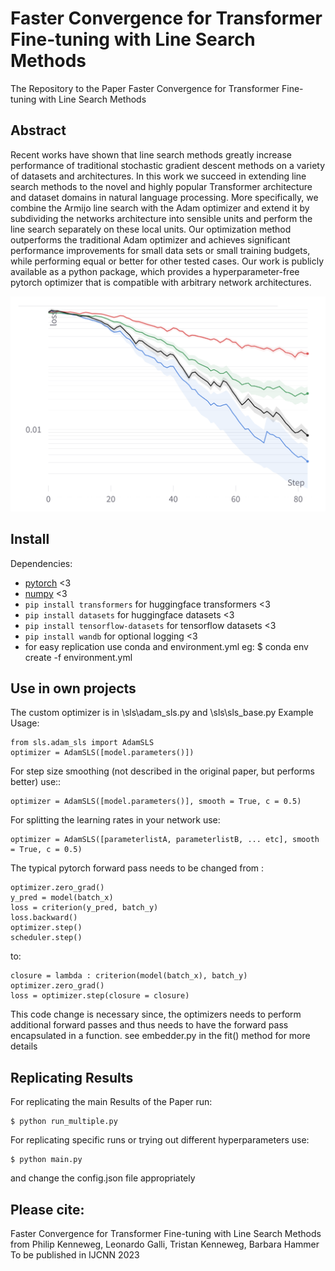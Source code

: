 # Faster Convergence for Transformer Fine-tuning with Line Search Methods

The Repository to the Paper Faster Convergence for Transformer Fine-tuning with Line Search Methods

## Abstract

Recent works have shown that line search methods greatly increase performance of traditional stochastic gradient descent methods on a variety of datasets and architectures. In this work we succeed in extending line search methods to the novel and highly popular Transformer architecture and dataset domains in natural language processing. 
More specifically, we combine the Armijo line search with the Adam optimizer and extend it by subdividing the networks architecture into sensible units and perform the line search separately on these local units. 
Our optimization method outperforms the traditional Adam optimizer and achieves significant performance improvements for small data sets or small training budgets, while performing equal or better for other tested cases.
Our work is publicly available as a python package, which provides a hyperparameter-free pytorch optimizer that is compatible with arbitrary network architectures.

![Loss Curve](Plots/lossSST2small.png)

## Install

Dependencies:

- [pytorch](https://pytorch.org) <3
- [numpy](https://numpy.org/install/) <3
- `pip install transformers` for huggingface transformers <3 
- `pip install datasets` for huggingface datasets <3 
- `pip install tensorflow-datasets` for tensorflow datasets <3 
- `pip install wandb` for optional logging <3
- for easy replication use conda and environment.yml eg:
$ conda env create -f environment.yml



## Use in own projects

The custom optimizer is in \sls\adam_sls.py and \sls\sls_base.py 
Example Usage:

```
from sls.adam_sls import AdamSLS
optimizer = AdamSLS([model.parameters()])
```
For step size smoothing (not described in the original paper, but performs better) use::
```
optimizer = AdamSLS([model.parameters()], smooth = True, c = 0.5)
```
For splitting the learning rates in your network use:
```
optimizer = AdamSLS([parameterlistA, parameterlistB, ... etc], smooth = True, c = 0.5)
```

The typical pytorch forward pass needs to be changed from :
``` 
optimizer.zero_grad()
y_pred = model(batch_x)
loss = criterion(y_pred, batch_y)    
loss.backward()
optimizer.step()
scheduler.step() 
```
to:
``` 
closure = lambda : criterion(model(batch_x), batch_y)
optimizer.zero_grad()
loss = optimizer.step(closure = closure)
```

This code change is necessary since, the optimizers needs to perform additional forward passes and thus needs to have the forward pass encapsulated in a function.
see embedder.py in the fit() method for more details


## Replicating Results
For replicating the main Results of the Paper run:

```
$ python run_multiple.py
```


For replicating specific runs or trying out different hyperparameters use:

```
$ python main.py 
```

and change the config.json file appropriately



## Please cite:
Faster Convergence for Transformer Fine-tuning
with Line Search Methods 
from 
Philip Kenneweg,
Leonardo Galli,
Tristan Kenneweg,
Barbara Hammer
To be published in IJCNN 2023
